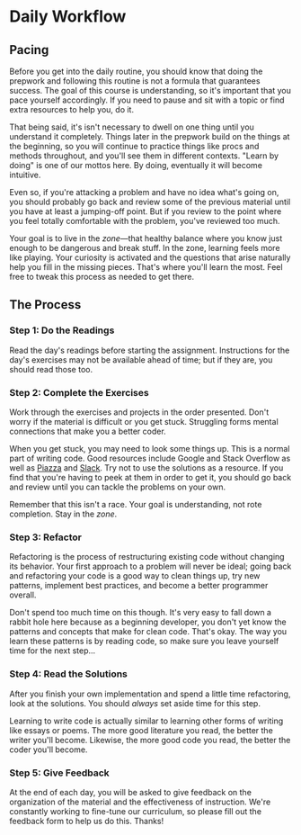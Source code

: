 # Daily Workflow

## Pacing

Before you get into the daily routine, you should know that doing the
prepwork and following this routine is not a formula that guarantees
success. The goal of this course is understanding, so it's important
that you pace yourself accordingly. If you need to pause and sit with a
topic or find extra resources to help you, do it.

That being said, it's isn't necessary to dwell on one thing until you
understand it completely. Things later in the prepwork build on the
things at the beginning, so you will continue to practice things like
procs and methods throughout, and you'll see them in different contexts.
"Learn by doing" is one of our mottos here. By doing, eventually it will
become intuitive.

Even so, if you're attacking a problem and have no idea what's going on,
you should probably go back and review some of the previous material
until you have at least a jumping-off point. But if you review to the
point where you feel totally comfortable with the problem, you've
reviewed too much.

Your goal is to live in the _zone_&mdash;that healthy balance where you
know just enough to be dangerous and break stuff. In the zone, learning
feels more like playing. Your curiosity is activated and the questions
that arise naturally help you fill in the missing pieces. That's where
you'll learn the most. Feel free to tweak this process as needed to get
there.

## The Process

### Step 1: Do the Readings

Read the day's readings before starting the assignment. Instructions
for the day's exercises may not be available ahead of time; but
if they are, you should read those too.

### Step 2: Complete the Exercises

Work through the exercises and projects in the order presented. Don't
worry if the material is difficult or you get stuck. Struggling forms
mental connections that make you a better coder.

When you get stuck, you may need to look some things up. This is a
normal part of writing code. Good resources include Google and Stack
Overflow as well as [Piazza][piazza] and [Slack][prep-course-slack]. Try
not to use the solutions as a resource. If you find that you're having
to peek at them in order to get it, you should go back and review until
you can tackle the problems on your own.

Remember that this isn't a race. Your goal is understanding, not rote
completion. Stay in the _zone_.

### Step 3: Refactor

Refactoring is the process of restructuring existing code without
changing its behavior. Your first approach to a problem will never be
ideal; going back and refactoring your code is a good way to clean
things up, try new patterns, implement best practices, and become a
better programmer overall.

Don't spend too much time on this though. It's very easy to fall down a
rabbit hole here because as a beginning developer, you don't yet know
the patterns and concepts that make for clean code. That's okay. The way
you learn these patterns is by reading code, so make sure you leave
yourself time for the next step...

### Step 4: Read the Solutions

After you finish your own implementation and spend a little time
refactoring, look at the solutions. You should _always_ set aside time
for this step.

Learning to write code is actually similar to learning other forms of
writing like essays or poems. The more good literature you read, the
better the writer you'll become. Likewise, the more good code you read,
the better the coder you'll become.

### Step 5: Give Feedback

At the end of each day, you will be asked to give feedback on the
organization of the material and the effectiveness of instruction. We're
constantly working to fine-tune our curriculum, so please fill out the
feedback form to help us do this. Thanks!

[piazza]: https://piazza.com/appacademy.io/spring2016/aa101/home
[prep-course-slack]: https://app-academy-prep.slack.com/
